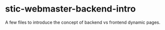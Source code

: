 # stic-webmaster-backend-intro
A few files to introduce the concept of backend vs frontend dynamic pages.
